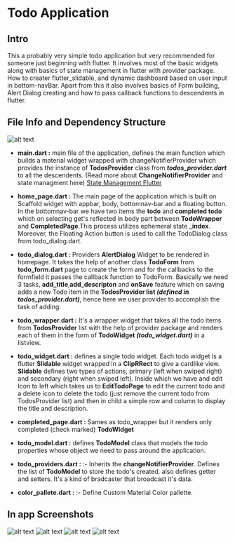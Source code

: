 # Todo Application

## Intro

This a probably very simple todo application but very recommended for someone just beginning with flutter.
It involves most of the basic widgets along with basics of state management in flutter with provider package.
How to creater flutter_slidable, and dynamic dashboard based on user input in bottom-navBar. Apart from this it also involves basics of Form building, Alert Dialog creating and how to pass callback functions to descendents in flutter.

## File Info and Dependency Structure

![alt text](https://github.com/Ryednap/Flutter/blob/dev/todo//extras/todo_tree_structure.jpg?raw=true)

* **main.dart :** main file of the application, defines the main function which builds a material widget wrapped with changeNotifierProvider which provides the instance of **TodosProvider** class from ***todos_provider.dart*** to all the descendents. (Read more about **ChangeNotifierProvider** and state managment here) [State Management Flutter](https://flutter.dev/docs/development/data-and-backend/state-mgmt/intro)

* **home_page.dart :**  The main page of the  application which is built on Scaffold widget with appbar, body, bottomnav-bar and a floating button. In the bottomnav-bar we have two items the **todo** and **completed todo** which on selecting get's reflected in body part between **TodoWrapper** and **CompletedPage**.This process utilizes ephemeral state **_index**. Moreover, the Floating Action button is used to call the TodoDialog class from todo_dialog.dart.

* **todo_dialog.dart :** Providers **AlertDialog** Widget to be rendered in homepage. It takes the help of another class **TodoForm** from **todo_form.dart** page to create the form and for the callbacks to the formfield it passes the callback function to TodoForm. Basically we need 3 tasks, **add_title**,**add_descripton** and **onSave** feature which on saving adds a new Todo item in the **TodosProvider list *(defined in todos_provider.dart)***, hence here we user provider to accomplish the task of adding.

* **todo_wrapper.dart :**  It's a wrapper widget that takes all the todo items from **TodosProvider** list with the help of provider package and renders each of them in the form of **TodoWidget *(todo_widget.dart)*** in a listview.

* **todo_widget.dart :** defines a single todo widget. Each todo widget is a flutter **Slidable** widget wrapped in a **ClipRRect** to give a cardlike view. **Slidable** defines two types of actions, primary (left when swiped right) and secondary (right when swiped left). Inside which we have and edit Icon to left which takes us to **EditTodoPage** to edit the current todo and a delete icon to delete the todo (just remove the current todo from TodosProvider list) and then in child a simple row and column to display the title and description.

* **completed_page.dart :** Sames as todo_wrapper but it renders only completed (check marked) **TodoWidget**
  
* **todo_model.dart :** defines **TodoModel** class that models the todo properties whose object we need to pass around the application.

* **todo_providers.dart :** :- Inherits the **changeNotifierProvider**. Defines the list of **TodoModel** to store the todo's created. also defines getter and setters. It's a kind of bradcaster that broadcast it's data.

* **color_pallete.dart :** :- Define Custom Material Color pallette.

## In app Screenshots

![alt text](https://github.com/Ryednap/Flutter/blob/main/todo/extras/no_todos.jpeg?raw=true)
![alt text](https://github.com/Ryednap/Flutter/blob/main/todo/extras/completed.jpeg?raw=true)
![alt text](https://github.com/Ryednap/Flutter/blob/main/todo/extras/task_complete.jpeg?raw=true)
![alt text](https://github.com/Ryednap/Flutter/blob/main/todo/extras/demo.gif?raw=true)
